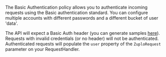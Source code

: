 The Basic Authentication policy allows you to authenticate incoming requests
using the Basic authentication standard. You can configure multiple accounts
with different passwords and a different bucket of user 'data'.

The API will expect a Basic Auth header (you can generate samples
[here](https://www.debugbear.com/basic-auth-header-generator)). Requests with
invalid credentials (or no header) will not be authenticated. Authenticated
requests will populate the `user` property of the `ZuploRequest` parameter on
your RequestHandler.

<ZupIt repoUrl="https://github.com/zuplo/samples-basic-auth" />
